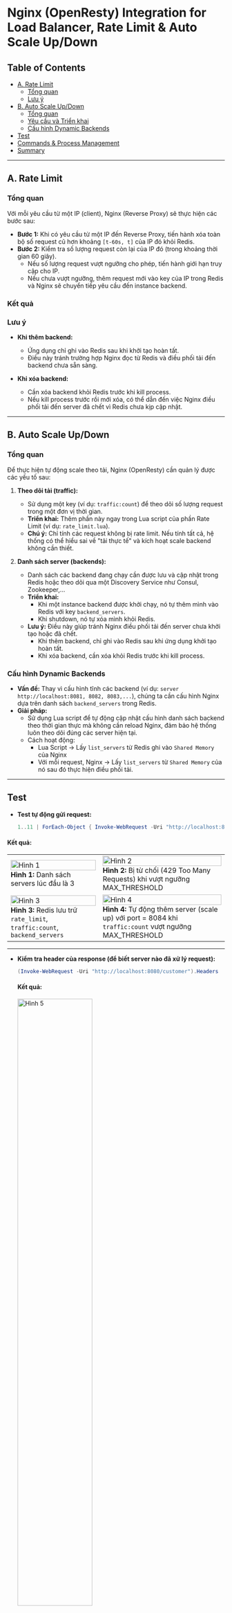 # Nginx (OpenResty) Integration for Load Balancer, Rate Limit & Auto Scale Up/Down

## Table of Contents
- [A. Rate Limit](#a-rate-limit)
    - [Tổng quan](#tổng-quan)
    - [Lưu ý](#lưu-ý)
- [B. Auto Scale Up/Down](#b-auto-scale-updown)
    - [Tổng quan](#tổng-quan-1)
    - [Yêu cầu và Triển khai](#yêu-cầu-và-triển-khai)
    - [Cấu hình Dynamic Backends](#cấu-hình-dynamic-backends)
- [Test](#test)
- [Commands & Process Management](#commands--process-management)
- [Summary](#summary)

---

## A. Rate Limit

### Tổng quan
Với mỗi yêu cầu từ một IP (client), Nginx (Reverse Proxy) sẽ thực hiện các bước sau:
- **Bước 1:** Khi có yêu cầu từ một IP đến Reverse Proxy, tiến hành xóa toàn bộ số request cũ hơn khoảng `[t-60s, t]` của IP đó khỏi Redis.
- **Bước 2:** Kiểm tra số lượng request còn lại của IP đó (trong khoảng thời gian 60 giây).
    - Nếu số lượng request vượt ngưỡng cho phép, tiến hành giới hạn truy cập cho IP.
    - Nếu chưa vượt ngưỡng, thêm request mới vào key của IP trong Redis và Nginx sẽ chuyển tiếp yêu cầu đến instance backend.

### Kết quả

### Lưu ý
- **Khi thêm backend:**
    - Ứng dụng chỉ ghi vào Redis sau khi khởi tạo hoàn tất.
    - Điều này tránh trường hợp Nginx đọc từ Redis và điều phối tải đến backend chưa sẵn sàng.

- **Khi xóa backend:**
    - Cần xóa backend khỏi Redis trước khi kill process.
    - Nếu kill process trước rồi mới xóa, có thể dẫn đến việc Nginx điều phối tải đến server đã chết vì Redis chưa kịp cập nhật.

---

## B. Auto Scale Up/Down

### Tổng quan
Để thực hiện tự động scale theo tải, Nginx (OpenResty) cần quản lý được các yếu tố sau:

1. **Theo dõi tải (traffic):**
    - Sử dụng một key (ví dụ: `traffic:count`) để theo dõi số lượng request trong một đơn vị thời gian.
    - **Triển khai:** Thêm phần này ngay trong Lua script của phần Rate Limit (ví dụ: `rate_limit.lua`).
    - **Chú ý:** Chỉ tính các request không bị rate limit. Nếu tính tất cả, hệ thống có thể hiểu sai về "tải thực tế" và kích hoạt scale backend không cần thiết.

2. **Danh sách server (backends):**
    - Danh sách các backend đang chạy cần được lưu và cập nhật trong Redis hoặc theo dõi qua một Discovery Service như Consul, Zookeeper,...
    - **Triển khai:**
        - Khi một instance backend được khởi chạy, nó tự thêm mình vào Redis với key `backend_servers`.
        - Khi shutdown, nó tự xóa mình khỏi Redis.
    - **Lưu ý:** Điều này giúp tránh Nginx điều phối tải đến server chưa khởi tạo hoặc đã chết.
        - Khi thêm backend, chỉ ghi vào Redis sau khi ứng dụng khởi tạo hoàn tất.
        - Khi xóa backend, cần xóa khỏi Redis trước khi kill process.

### Cấu hình Dynamic Backends
- **Vấn đề:** Thay vì cấu hình tĩnh các backend (ví dụ: `server http://localhost:8081, 8082, 8083,...`), chúng ta cần cấu hình Nginx dựa trên danh sách `backend_servers` trong Redis.
- **Giải pháp:**
    - Sử dụng Lua script để tự động cập nhật cấu hình danh sách backend theo thời gian thực mà không cần reload Nginx, đảm bảo hệ thống luôn theo dõi đúng các server hiện tại.
    - Cách hoạt động: 
      - Lua Script -> Lấy `list_servers` từ Redis ghi vào `Shared Memory` của Nginx
      - Với mỗi request, Nginx -> Lấy `list_servers` từ `Shared Memory` của nó sau đó thực hiện điều phối tải. 
---


## Test

- **Test tự động gửi request:**
  ```powershell
  1..11 | ForEach-Object { Invoke-WebRequest -Uri "http://localhost:8080/customer" -UseBasicParsing }
  ```

#### Kết quả:

<table>
  <tr>
    <td align="left">
      <img src="https://i.imgur.com/8cCdh0s.png" alt="Hình 1" width="100%"/><br>
      <b>Hình 1:</b> Danh sách servers lúc đầu là 3
    </td>
    <td align="left">
      <img src="https://i.imgur.com/juMkJV0.png" alt="Hình 2" width="100%"/><br>
      <b>Hình 2:</b> Bị từ chối (429 Too Many Requests) khi vượt ngưỡng MAX_THRESHOLD
    </td>
  </tr>
  <tr>
    <td align="left">
      <img src="https://i.imgur.com/x2hN2f6.png" alt="Hình 3" width="100%"/><br>
      <b>Hình 3:</b> Redis lưu trữ <code>rate_limit</code>, <code>traffic:count</code>, <code>backend_servers</code>
    </td>
    <td align="left">
      <img src="https://i.imgur.com/NKBOzle.png" alt="Hình 4" width="100%"/><br>
      <b>Hình 4:</b> Tự động thêm server (scale up) với port = 8084 khi <code>traffic:count</code> vượt ngưỡng MAX_THRESHOLD
    </td>
  </tr>
</table>


---

- **Kiểm tra header của response (để biết server nào đã xử lý request):**
  ```powershell
  (Invoke-WebRequest -Uri "http://localhost:8080/customer").Headers
  ```
  #### Kết quả: 
  <div align="left">
        <img src="https://i.imgur.com/SsAs3gg.png" alt="Hình 5" width="60%"/><br>
        <b>Hình 5:</b> Response kèm thông tin server đã xử lý.
  </div>
  
---

## Commands & Process Management

- **Kiểm tra PID process đang lắng nghe cổng:**
  ```cmd
  netstat -ano | findstr :<port>
  ```
- **Kill process bằng PID:**
  ```cmd
  taskkill /F /PID <PID>
  ```
- **Liệt kê các process của Nginx:**
  ```cmd
  tasklist | findstr nginx
  ```

---

## Summary

- **Rate Limit:**  
  Mỗi yêu cầu từ một IP được xử lý qua Redis để xóa các request cũ và kiểm tra ngưỡng giới hạn. Nếu vượt ngưỡng, IP sẽ bị giới hạn truy cập.

- **Auto Scale Up/Down:**
    - Theo dõi traffic qua key `traffic:count` (chỉ tính các request không bị rate limit).
    - Quản lý danh sách backend qua key `backend_servers` trong Redis (hoặc thông qua Discovery Service).
    - Cấu hình dynamic cho Nginx thông qua Lua script để tự động cập nhật danh sách backend mà không cần reload.
- Triển khai với Redis & Lua Script: [rate_limit.lua](https://github.com/Moriarty178/Backend-Electronic-Devices/blob/main/reverse_proxy_config/rate_limit.lua)
---
